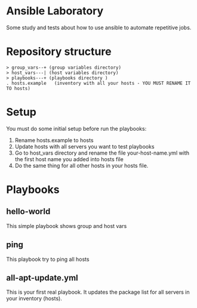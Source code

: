 # Ansible Laboratory
Some study and tests about how to use ansible to automate repetitive jobs.

# Repository structure
```
> group_vars--+ (group variables directory)
> host_vars---| (host variables directory)
> playbooks---+ (playbooks directory )
. hosts.example   (inventory with all your hosts - YOU MUST RENAME IT TO hosts)
```
# Setup
You must do some initial setup before run the playbooks:

1. Rename hosts.example to hosts
2. Update hosts with all servers you want to test playbooks
3. Go to host_vars directory and rename the file your-host-name.yml with the first host name you added into hosts file
4. Do the same thing for all other hosts in your hosts file.

# Playbooks

## hello-world
This simple playbook shows group and host vars

## ping
This playbook try to ping all hosts

## all-apt-update.yml
This is your first real playbook. It updates the package list for all servers in your
inventory (hosts).
